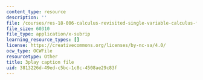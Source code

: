 ```yaml
---
content_type: resource
description: ''
file: /courses/res-18-006-calculus-revisited-single-variable-calculus-fall-2010/3813226d49edc5bc1c8c4508ae29c83f_elputTS7tAA.srt
file_size: 60310
file_type: application/x-subrip
learning_resource_types: []
license: https://creativecommons.org/licenses/by-nc-sa/4.0/
ocw_type: OCWFile
resourcetype: Other
title: 3play caption file
uid: 3813226d-49ed-c5bc-1c8c-4508ae29c83f
---
```

